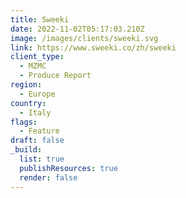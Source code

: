 ```yaml
---
title: Sweeki
date: 2022-11-02T05:17:03.210Z
image: /images/clients/sweeki.svg
link: https://www.sweeki.co/zh/sweeki
client_type:
  - MZMC
  - Produce Report
region:
  - Europe
country:
  - Italy
flags:
  - Feature
draft: false
_build:
  list: true
  publishResources: true
  render: false
---
```

